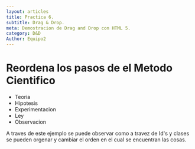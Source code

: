 ```yaml
---
layout: articles
title: Practica 6.
subtitle: Drag & Drop.
meta: Demostracion de Drag and Drop con HTML 5.
category: D&D
Author: Equipo2
---
```

<div class="DD">
<h1>Reordena los pasos de el Metodo Cientifico </h1>

<ul id="sortable">  
    <li class="item-1">Teoria</li>  
    <li class="item-2">Hipotesis</li>  
    <li class="item-3">Experimentacion</li>  
    <li class="item-4">Ley</li>  
    <li class="item-5">Observacion</li>  
</ul>
</div>
<p>A traves de este ejemplo se puede observar como a travez de Id's y clases se pueden orgenar y cambiar el orden en el cual se encuentran las cosas.</p>